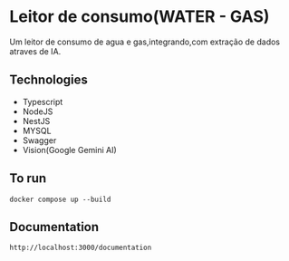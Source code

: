 # Leitor de consumo(WATER - GAS)

Um leitor de consumo de agua e gas,integrando,com extração de dados atraves de IA.


## Technologies
 - Typescript
 - NodeJS
 - NestJS
 - MYSQL
 - Swagger
 - Vision(Google Gemini AI)

## To run
`
 docker compose up --build
`


## Documentation

`
http://localhost:3000/documentation
`
